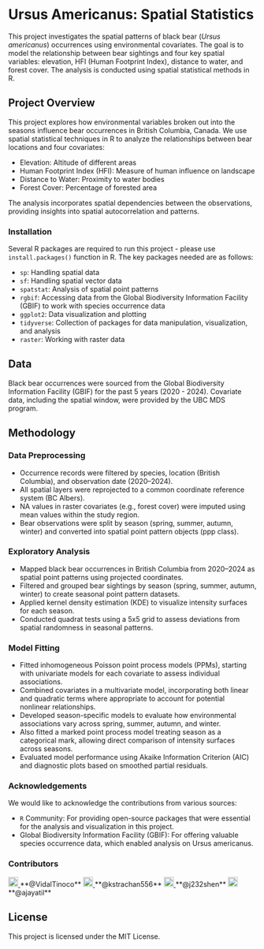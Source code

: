 # Ursus Americanus: Spatial Statistics
This project investigates the spatial patterns of black bear (*Ursus americanus*) occurrences using environmental covariates. The goal is to model the relationship between bear sightings and four key spatial variables: elevation, HFI (Human Footprint Index), distance to water, and forest cover. The analysis is conducted using spatial statistical methods in R.

## Project Overview
This project explores how environmental variables broken out into the seasons influence bear occurrences in British Columbia, Canada. We use spatial statistical techniques in R to analyze the relationships between bear locations and four covariates:

- Elevation: Altitude of different areas
- Human Footprint Index (HFI): Measure of human influence on landscape
- Distance to Water: Proximity to water bodies
- Forest Cover: Percentage of forested area

The analysis incorporates spatial dependencies between the observations, providing insights into spatial autocorrelation and patterns.

### Installation
Several R packages are required to run this project - please use `install.packages()` function in R. The key packages needed are as follows:

- `sp`: Handling spatial data 
- `sf`: Handling spatial vector data
- `spatstat`: Analysis of spatial point patterns
- `rgbif`: Accessing data from the Global Biodiversity Information Facility (GBIF) to work with species occurrence data
- `ggplot2`: Data visualization and plotting
- `tidyverse`: Collection of packages for data manipulation, visualization, and analysis
- `raster`: Working with raster data 

## Data

Black bear occurrences were sourced from the Global Biodiversity Information Facility (GBIF) for the past 5 years (2020 - 2024). Covariate data, including the spatial window, were provided by the UBC MDS program.

## Methodology

### Data Preprocessing

- Occurrence records were filtered by species, location (British Columbia), and observation date (2020–2024).
- All spatial layers were reprojected to a common coordinate reference system (BC Albers).
- NA values in raster covariates (e.g., forest cover) were imputed using mean values within the study region.
- Bear observations were split by season (spring, summer, autumn, winter) and converted into spatial point pattern objects (ppp class).

### Exploratory Analysis

- Mapped black bear occurrences in British Columbia from 2020–2024 as spatial point patterns using projected coordinates.
- Filtered and grouped bear sightings by season (spring, summer, autumn, winter) to create seasonal point pattern datasets.
- Applied kernel density estimation (KDE) to visualize intensity surfaces for each season.
- Conducted quadrat tests using a 5x5 grid to assess deviations from spatial randomness in seasonal patterns.

### Model Fitting

- Fitted inhomogeneous Poisson point process models (PPMs), starting with univariate models for each covariate to assess individual associations.
- Combined covariates in a multivariate model, incorporating both linear and quadratic terms where appropriate to account for potential nonlinear relationships.
- Developed season-specific models to evaluate how environmental associations vary across spring, summer, autumn, and winter.
- Also fitted a marked point process model treating season as a categorical mark, allowing direct comparison of intensity surfaces across seasons.
- Evaluated model performance using Akaike Information Criterion (AIC) and diagnostic plots based on smoothed partial residuals.

### Acknowledgements
We would like to acknowledge the contributions from various sources:

- `R` Community: For providing open-source packages that were essential for the analysis and visualization in this project.
- Global Biodiversity Information Facility (GBIF): For offering valuable species occurrence data, which enabled analysis on Ursus americanus.

### Contributors  

<a href="https://github.com/VidalTinoco" target="_blank">
  <img src="https://github.com/VidalTinoco.png?size=40" width="20" height="20" alt="@VidalTinoco" />
</a> **@VidalTinoco**  

<a href="https://github.com/kstrachan556" target="_blank">
  <img src="https://github.com/kstrachan556.png?size=40" width="20" height="20" alt="@kstrachan556" />
</a> **@kstrachan556**  

<a href="https://github.com/j232shen" target="_blank">
  <img src="https://github.com/j232shen.png?size=40" width="20" height="20" alt="@j232shen" />
</a> **@j232shen**  

<a href="https://github.com/ajayatil" target="_blank">
  <img src="https://github.com/ajayatil.png?size=40" width="20" height="20" alt="@ajayatil" />
</a> **@ajayatil**  

## License
This project is licensed under the MIT License.
